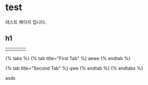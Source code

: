 # test

테스트 페이지 입니다.

## h1

|  |  |  |  |
| :--- | :--- | :--- | :--- |
|  |  |  |  |

{% tabs %}
{% tab title="First Tab" %}
aewe
{% endtab %}

{% tab title="Second Tab" %}
qwe
{% endtab %}
{% endtabs %}

asds

